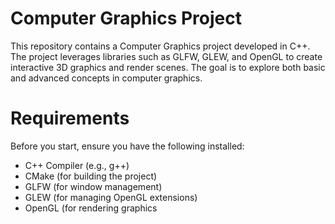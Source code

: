 # Computer Graphics Project
This repository contains a Computer Graphics project developed in C++. The project leverages libraries such as GLFW, GLEW, and OpenGL to create interactive 3D graphics and render scenes. The goal is to explore both basic and advanced concepts in computer graphics.

# Requirements
Before you start, ensure you have the following installed:

- C++ Compiler (e.g., g++)
- CMake (for building the project)
- GLFW (for window management)
- GLEW (for managing OpenGL extensions)
- OpenGL (for rendering graphics